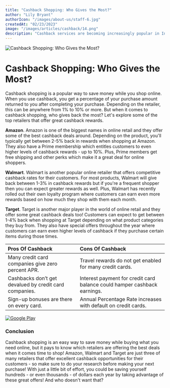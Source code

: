 ```yaml
---
title: "Cashback Shopping: Who Gives the Most?"
author: "Lily Bryant"
authorIcon: "/images/about-us/staff-6.jpg"
createdAt: "02/23/2023"
image: "/images/articles/cashback/14.png"
description: "Cashback services are becoming increasingly popular in India as they offer customers the opportunity to earn money back on their purchases. These services are provided by a variety of companies and platforms, including digital wallets, e-commerce platforms, and payment providers."
---
```


![Cashback Shopping: Who Gives the Most?](/images/articles/cashback/14.png)

# Cashback Shopping: Who Gives the Most?

Cashback shopping is a popular way to save money while you shop online. When you use cashback, you get a percentage of your purchase amount returned to you after completing your purchase. Depending on the retailer, this can be anywhere from 1% to 10% or more. But when it comes to cashback shopping, who gives back the most? Let's explore some of the top retailers that offer great cashback rewards.

**Amazon**. Amazon is one of the biggest names in online retail and they offer some of the best cashback deals around. Depending on the product, you'll typically get between 2-5% back in rewards when shopping at Amazon. They also have a Prime membership which entitles customers to even higher levels of cashback rewards - up to 10%. Plus, Prime members get free shipping and other perks which make it a great deal for online shoppers.

**Walmart**. Walmart is another popular online retailer that offers competitive cashback rates for their customers. For most products, Walmart will give back between 1-3% in cashback rewards but if you're a frequent shopper then you can expect greater rewards as well. Plus, Walmart has recently rolled out their own loyalty program where customers can earn even more rewards based on how much they shop with them each month.

**Target**. Target is another major player in the world of online retail and they offer some great cashback deals too! Customers can expect to get between 1-4% back when shopping at Target depending on what product categories they buy from. They also have special offers throughout the year where customers can earn even higher levels of cashback if they purchase certain items during those times.

| Pros Of Cashback                                       | Cons Of Cashback                                                         |
| :----------------------------------------------------- | :----------------------------------------------------------------------- |
| Many credit card companies give zero percent APR.      | Travel rewards do not get enabled for many credit cards.                 |
| Cashbacks don’t get devalued by credit card companies. | Interest payment for credit card balance could hamper cashback earnings. |
| Sign-up bonuses are there on every card.               | Annual Percentage Rate increases with default on credit cards.           |

[![Google Play](/images/google-play.png)](https://play.google.com/store/apps/details?id=space.cashbro.browser&pli=1)

### Conclusion

Cashback shopping is an easy way to save money while buying what you need online, but it pays to know which retailers are offering the best deals when it comes time to shop! Amazon, Walmart and Target are just three of many retailers that offer excellent cashback opportunities for their customers - so make sure to do your research before making your next purchase! With just a little bit of effort, you could be saving yourself hundreds - or even thousands - of dollars each year by taking advantage of these great offers! And who doesn't want that?